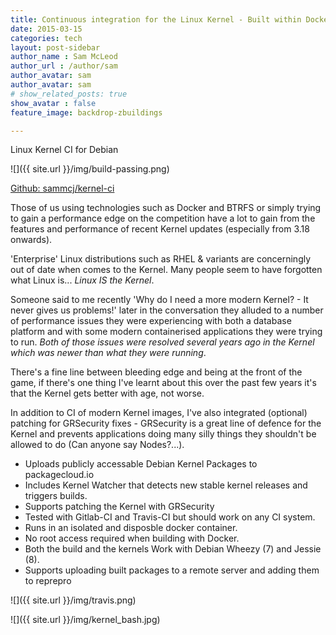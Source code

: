 ```yaml
---
title: Continuous integration for the Linux Kernel - Built within Docker
date: 2015-03-15
categories: tech
layout: post-sidebar
author_name : Sam McLeod
author_url : /author/sam
author_avatar: sam
author_avatar: sam
# show_related_posts: true
show_avatar : false
feature_image: backdrop-zbuildings

---
```


Linux Kernel CI for Debian

![]({{ site.url }}/img/build-passing.png)

[Github: sammcj/kernel-ci](https://github.com/sammcj/kernel-ci)

Those of us using technologies such as Docker and BTRFS or simply trying to gain a performance edge on the competition have a lot to gain from the features and performance of recent Kernel updates (especially from 3.18 onwards).
<!--more-->

'Enterprise' Linux distributions such as RHEL & variants are concerningly out of date when comes to the Kernel.
Many people seem to have forgotten what Linux is... _Linux IS the Kernel_.

Someone said to me recently 'Why do I need a more modern Kernel? - It never gives us problems!' later in the conversation they alluded to a number of performance issues they were experiencing with both a database platform and with some modern containerised applications they were trying to run. _Both of those issues were resolved several years ago in the Kernel which was newer than what they were running_.

There's a fine line between bleeding edge and being at the front of the game, if there's one thing I've learnt about this over the past few years it's that the Kernel gets better with age, not worse.

In addition to CI of modern Kernel images, I've also integrated (optional) patching for GRSecurity fixes - GRSecurity is a great line of defence for the Kernel and prevents applications doing many silly things they shouldn't be allowed to do (Can anyone say Nodes?...).

-  Uploads publicly accessable Debian Kernel Packages to packagecloud.io
-  Includes Kernel Watcher that detects new stable kernel releases and triggers builds.
-  Supports patching the Kernel with GRSecurity
-  Tested with Gitlab-CI and Travis-CI but should work on any CI system.
-  Runs in an isolated and disposble docker container.
-  No root access required when building with Docker.
-  Both the build and the kernels Work with Debian Wheezy (7) and Jessie (8).
-  Supports uploading built packages to a remote server and adding them to reprepro

![]({{ site.url }}/img/travis.png)

![]({{ site.url }}/img/kernel_bash.jpg)
